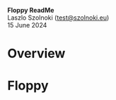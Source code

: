 **Floppy ReadMe** \
Laszlo Szolnoki  ([test@szolnoki.eu](mailto:test@szolnoki.eu)) \
15 June 2024

# Overview

# Floppy
